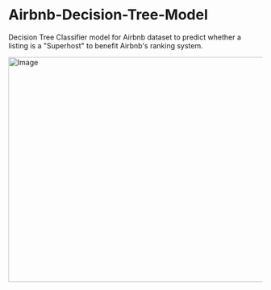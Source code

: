 # Airbnb-Decision-Tree-Model
Decision Tree Classifier model for Airbnb dataset to predict whether a listing is a "Superhost" to benefit Airbnb's ranking system.

<img width="790" height="447" alt="Image" src="https://github.com/user-attachments/assets/8c7abc4a-aa2c-4cde-98a5-394ca433c8e5" />
